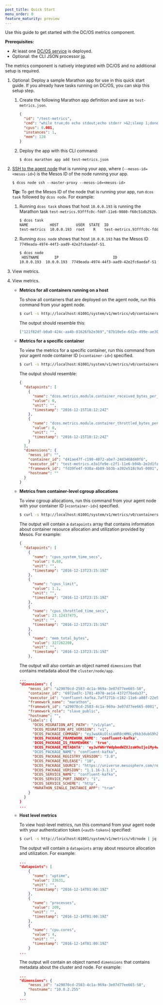 ```yaml
---
post_title: Quick Start
menu_order: 0
feature_maturity: preview
---
```


Use this guide to get started with the DC/OS metrics component. 

**Prerequisites:** 

- At least one [DC/OS service](/docs/1.9/usage/managing-services/application-basics/) is deployed.
- Optional: the CLI JSON processor [jq](https://github.com/stedolan/jq/wiki/Installation).

The metrics component is natively integrated with DC/OS and no additional setup is required.  

1.  Optional: Deploy a sample Marathon app for use in this quick start guide. If you already have tasks running on DC/OS, you can skip this setup step.

    1.  Create the following Marathon app definition and save as `test-metrics.json`. 
        
        ```json
        {
          "id": "/test-metrics",
          "cmd": "while true;do echo stdout;echo stderr >&2;sleep 1;done",
          "cpus": 0.001,
          "instances": 1,
          "mem": 128
        }
        ```
    
    1.  Deploy the app with this CLI command:
        
        ```bash
        $ dcos marathon app add test-metrics.json
        ```
        
1.  [SSH to the agent node](/docs/1.9/administration/access-node/sshcluster/) that is running your app, where (`--mesos-id=<mesos-id>`) is the Mesos ID of the node running your app.

    ```
    $ dcos node ssh --master-proxy --mesos-id=<mesos-id>
    ```
    
    **Tip:** To get the Mesos ID of the node that is running your app, run `dcos task` followed by `dcos node`. For example:
    
    1.  Running `dcos task` shows that host `10.0.0.193` is running the Marathon task `test-metrics.93fffc0c-fddf-11e6-9080-f60c51db292b`.
    
        ```bash
        $ dcos task
        NAME          HOST        USER  STATE  ID                                                  
        test-metrics  10.0.0.193  root    R    test-metrics.93fffc0c-fddf-11e6-9080-f60c51db292b  
        ```
    
    1.  Running `dcos node` shows that host `10.0.0.193` has the Mesos ID `7749eada-4974-44f3-aad9-42e2fc6aedaf-S1`.
    
        ```bash
        $ dcos node
         HOSTNAME       IP                         ID                    
        10.0.0.193  10.0.0.193  7749eada-4974-44f3-aad9-42e2fc6aedaf-S1  
        ```

1.  View metrics.         

1.  View metrics. 

    -   **Metrics for all containers running on a host**

        To show all containers that are deployed on the agent node, run this command from your agent node. 
        
        ```bash
        $ curl -s http://localhost:61001/system/v1/metrics/v0/containers | jq
        ```
    
        The output should resemble this:
        
        ```json
        ["121f82df-b0a0-424c-aa4b-81626fb2e369","87b10e5e-6d2e-499e-ae30-1692980e669a"]
        ```

    -   **<a name="container-metrics"></a>Metrics for a specific container**
        
        To view the metrics for a specific container, run this command from your agent node container ID (`<container-id>`) specified. 
    
        ```bash
        $ curl -s http://localhost:61001/system/v1/metrics/v0/containers/<container-id>/app | jq
        ```

        The output should resemble:
        
        ```json
        {
          "datapoints": [
            {
              "name": "dcos.metrics.module.container_received_bytes_per_sec",
              "value": 0,
              "unit": "",
              "timestamp": "2016-12-15T18:12:24Z"
            },
            {
              "name": "dcos.metrics.module.container_throttled_bytes_per_sec",
              "value": 0,
              "unit": "",
              "timestamp": "2016-12-15T18:12:24Z"
            }
          ],
          "dimensions": {
            "mesos_id": "",
            "container_id": "d41ae47f-c190-4072-abe7-24d3468d40f6",
            "executor_id": "test-metrics.e3a1fe9e-c2f1-11e6-b94b-2e2d1faf2a70",
            "framework_id": "fd39fe4f-930a-4b89-bb3b-a392e518c9a5-0001",
            "hostname": ""
          }
        }
        ```
    
    -   **<a name="container-metrics"></a>Metrics from container-level cgroup allocations**
 
        To view cgroup allocations, run this command from your agent node with your container ID (`<container-id>`) specified.
      
        ```bash
        $ curl -s http://localhost:61001/system/v1/metrics/v0/containers/<container-id> | jq
        ```
    
        The output will contain a `datapoints` array that contains information about container resource allocation and utilization provided by Mesos. For example:
    
        ```json
        {
          "datapoints": [
            {
              "name": "cpus_system_time_secs",
              "value": 0.68,
              "unit": "",
              "timestamp": "2016-12-13T23:15:19Z"
            },
            {
              "name": "cpus_limit",
              "value": 1.1,
              "unit": "",
              "timestamp": "2016-12-13T23:15:19Z"
            },
            {
              "name": "cpus_throttled_time_secs",
              "value": 23.12437475,
              "unit": "",
              "timestamp": "2016-12-13T23:15:19Z"
            },
            {
              "name": "mem_total_bytes",
              "value": 327262208,
              "unit": "",
              "timestamp": "2016-12-13T23:15:19Z"
            },
        ```
    
        The output will also contain an object named `dimensions` that contains metadata about the `cluster/node/app`.
            
        ```json
        ...
        "dimensions": {
            "mesos_id": "a29070cd-2583-4c1a-969a-3e07d77ee665-S0",
            "container_id": "6972ad7c-1701-4970-ae14-4372f76eda37",
            "executor_id": "confluent-kafka.7aff271b-c182-11e6-a88f-22e5385a5fd7",
            "framework_name": "marathon",
            "framework_id": "a29070cd-2583-4c1a-969a-3e07d77ee665-0001",
            "framework_role": "slave_public",
            "hostname": "",
            "labels": {
              "DCOS_MIGRATION_API_PATH": "/v1/plan",
              "DCOS_MIGRATION_API_VERSION": "v1",
              "DCOS_PACKAGE_COMMAND": "eyJwaXAiOlsiaHR0cHM6Ly9kb3dubG9hZHMubWVzb3NwaGVyZS5jb20va2Fma2EvYX...
              "DCOS_PACKAGE_FRAMEWORK_NAME": "confluent-kafka",
              "DCOS_PACKAGE_IS_FRAMEWORK": "true",
              "DCOS_PACKAGE_METADATA": "eyJwYWNrYWdpbmdWZXJzaW9uIjoiMy4wIi...
              "DCOS_PACKAGE_NAME": "confluent-kafka",
              "DCOS_PACKAGE_REGISTRY_VERSION": "3.0",
              "DCOS_PACKAGE_RELEASE": "10",
              "DCOS_PACKAGE_SOURCE": "https://universe.mesosphere.com/repo",
              "DCOS_PACKAGE_VERSION": "1.1.16-3.1.1",
              "DCOS_SERVICE_NAME": "confluent-kafka",
              "DCOS_SERVICE_PORT_INDEX": "1",
              "DCOS_SERVICE_SCHEME": "http",
              "MARATHON_SINGLE_INSTANCE_APP": "true"
            }
          }
        }       
        ...
        ```

    -   **<a name="host-metrics"></a>Host level metrics**

        To view host-level metrics, run this command from your agent node with your authentication token (`<auth-token>`) specified:

        ```bash
        $ curl -s http://localhost:61001/system/v1/metrics/v0/node | jq
        ```
        
        The output will contain a `datapoints` array about resource allocation and utilization. For example:
        
        ```json
        ...
        "datapoints": [
            {
              "name": "uptime",
              "value": 23631,
              "unit": "",
              "timestamp": "2016-12-14T01:00:19Z"
            },
            {
              "name": "processes",
              "value": 209,
              "unit": "",
              "timestamp": "2016-12-14T01:00:19Z"
            },
            {
              "name": "cpu.cores",
              "value": 4,
              "unit": "",
              "timestamp": "2016-12-14T01:00:19Z"
            }
        ...    
        ```
        
        The output will contain an object named `dimensions` that contains metadata about the cluster and node. For example:
        
        ```json
        ...
        "dimensions": {
            "mesos_id": "a29070cd-2583-4c1a-969a-3e07d77ee665-S0",
            "hostname": "10.0.2.255"
          }
        ...  
        ```